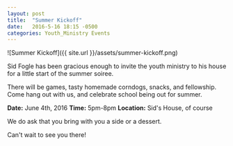 ```yaml
---
layout: post
title:  "Summer Kickoff"
date:   2016-5-16 18:15 -0500
categories: Youth_Ministry Events
---
```


![Summer Kickoff]({{ site.url }}/assets/summer-kickoff.png)


Sid Fogle has been gracious enough to invite the youth ministry to his house for a little start of the summer soiree. 

There will be games, tasty homemade corndogs, snacks, and fellowship. Come hang out with us, and celebrate school being out for summer.
 
**Date:** June 4th, 2016
**Time:** 5pm-8pm
**Location:** Sid's House, of course

We do ask that you bring with you a side or a dessert.

Can't wait to see you there!
